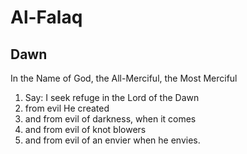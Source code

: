 # Al-Falaq
## Dawn

In the Name of God, the All-Merciful, the Most Merciful

1. Say: I seek refuge in the Lord of the Dawn
2. from evil He created
3. and from evil of darkness, when it comes
4. and from evil of knot blowers
5. and from evil of an envier when he envies.

